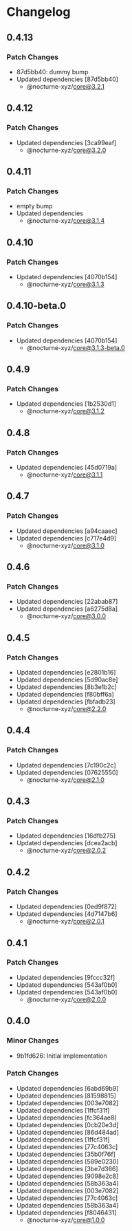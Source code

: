 # Changelog

## 0.4.13

### Patch Changes

- 87d5bb40: dummy bump
- Updated dependencies [87d5bb40]
  - @nocturne-xyz/core@3.2.1

## 0.4.12

### Patch Changes

- Updated dependencies [3ca99eaf]
  - @nocturne-xyz/core@3.2.0

## 0.4.11

### Patch Changes

- empty bump
- Updated dependencies
  - @nocturne-xyz/core@3.1.4

## 0.4.10

### Patch Changes

- Updated dependencies [4070b154]
  - @nocturne-xyz/core@3.1.3

## 0.4.10-beta.0

### Patch Changes

- Updated dependencies [4070b154]
  - @nocturne-xyz/core@3.1.3-beta.0

## 0.4.9

### Patch Changes

- Updated dependencies [1b2530d1]
  - @nocturne-xyz/core@3.1.2

## 0.4.8

### Patch Changes

- Updated dependencies [45d0719a]
  - @nocturne-xyz/core@3.1.1

## 0.4.7

### Patch Changes

- Updated dependencies [a94caaec]
- Updated dependencies [c717e4d9]
  - @nocturne-xyz/core@3.1.0

## 0.4.6

### Patch Changes

- Updated dependencies [22abab87]
- Updated dependencies [a6275d8a]
  - @nocturne-xyz/core@3.0.0

## 0.4.5

### Patch Changes

- Updated dependencies [e2801b16]
- Updated dependencies [5d90ac8e]
- Updated dependencies [8b3e1b2c]
- Updated dependencies [f80bff6a]
- Updated dependencies [fbfadb23]
  - @nocturne-xyz/core@2.2.0

## 0.4.4

### Patch Changes

- Updated dependencies [7c190c2c]
- Updated dependencies [07625550]
  - @nocturne-xyz/core@2.1.0

## 0.4.3

### Patch Changes

- Updated dependencies [16dfb275]
- Updated dependencies [dcea2acb]
  - @nocturne-xyz/core@2.0.2

## 0.4.2

### Patch Changes

- Updated dependencies [0ed9f872]
- Updated dependencies [4d7147b6]
  - @nocturne-xyz/core@2.0.1

## 0.4.1

### Patch Changes

- Updated dependencies [9fccc32f]
- Updated dependencies [543af0b0]
- Updated dependencies [543af0b0]
  - @nocturne-xyz/core@2.0.0

## 0.4.0

### Minor Changes

- 9b1fd626: Initial implementation

### Patch Changes

- Updated dependencies [6abd69b9]
- Updated dependencies [81598815]
- Updated dependencies [003e7082]
- Updated dependencies [1ffcf31f]
- Updated dependencies [fc364ae8]
- Updated dependencies [0cb20e3d]
- Updated dependencies [86d484ad]
- Updated dependencies [1ffcf31f]
- Updated dependencies [77c4063c]
- Updated dependencies [35b0f76f]
- Updated dependencies [589e0230]
- Updated dependencies [3be7d366]
- Updated dependencies [9098e2c8]
- Updated dependencies [58b363a4]
- Updated dependencies [003e7082]
- Updated dependencies [77c4063c]
- Updated dependencies [58b363a4]
- Updated dependencies [f8046431]
  - @nocturne-xyz/core@1.0.0
